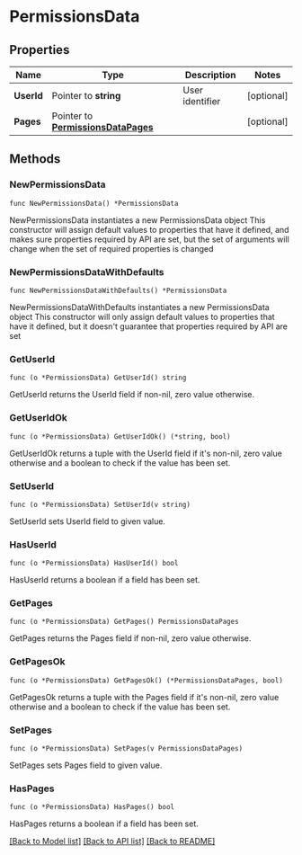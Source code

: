 # PermissionsData

## Properties

Name | Type | Description | Notes
------------ | ------------- | ------------- | -------------
**UserId** | Pointer to **string** | User identifier | [optional] 
**Pages** | Pointer to [**PermissionsDataPages**](PermissionsDataPages.md) |  | [optional] 

## Methods

### NewPermissionsData

`func NewPermissionsData() *PermissionsData`

NewPermissionsData instantiates a new PermissionsData object
This constructor will assign default values to properties that have it defined,
and makes sure properties required by API are set, but the set of arguments
will change when the set of required properties is changed

### NewPermissionsDataWithDefaults

`func NewPermissionsDataWithDefaults() *PermissionsData`

NewPermissionsDataWithDefaults instantiates a new PermissionsData object
This constructor will only assign default values to properties that have it defined,
but it doesn't guarantee that properties required by API are set

### GetUserId

`func (o *PermissionsData) GetUserId() string`

GetUserId returns the UserId field if non-nil, zero value otherwise.

### GetUserIdOk

`func (o *PermissionsData) GetUserIdOk() (*string, bool)`

GetUserIdOk returns a tuple with the UserId field if it's non-nil, zero value otherwise
and a boolean to check if the value has been set.

### SetUserId

`func (o *PermissionsData) SetUserId(v string)`

SetUserId sets UserId field to given value.

### HasUserId

`func (o *PermissionsData) HasUserId() bool`

HasUserId returns a boolean if a field has been set.

### GetPages

`func (o *PermissionsData) GetPages() PermissionsDataPages`

GetPages returns the Pages field if non-nil, zero value otherwise.

### GetPagesOk

`func (o *PermissionsData) GetPagesOk() (*PermissionsDataPages, bool)`

GetPagesOk returns a tuple with the Pages field if it's non-nil, zero value otherwise
and a boolean to check if the value has been set.

### SetPages

`func (o *PermissionsData) SetPages(v PermissionsDataPages)`

SetPages sets Pages field to given value.

### HasPages

`func (o *PermissionsData) HasPages() bool`

HasPages returns a boolean if a field has been set.


[[Back to Model list]](../README.md#documentation-for-models) [[Back to API list]](../README.md#documentation-for-api-endpoints) [[Back to README]](../README.md)


